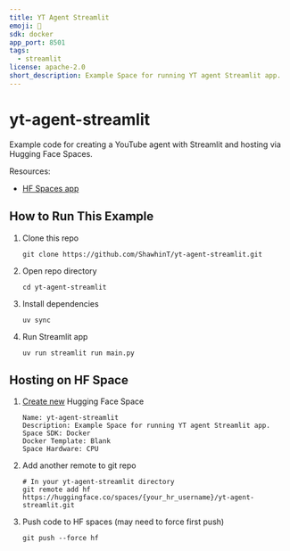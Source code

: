 ```yaml
---
title: YT Agent Streamlit
emoji: 🤖
sdk: docker
app_port: 8501
tags:
  - streamlit
license: apache-2.0
short_description: Example Space for running YT agent Streamlit app.
---
```

# yt-agent-streamlit
Example code for creating a YouTube agent with Streamlit and hosting via Hugging Face Spaces.

Resources:
- [HF Spaces app](https://huggingface.co/spaces/shawhin/yt-agent-streamlit)

## How to Run This Example

1. Clone this repo

    ```
    git clone https://github.com/ShawhinT/yt-agent-streamlit.git
    ```
2. Open repo directory

    ```
    cd yt-agent-streamlit
    ```
3. Install dependencies

    ```
    uv sync
    ```
4. Run Streamlit app

    ```
    uv run streamlit run main.py
    ```

## Hosting on HF Space

1. [Create new](https://huggingface.co/new-space) Hugging Face Space

    ```
    Name: yt-agent-streamlit
    Description: Example Space for running YT agent Streamlit app.
    Space SDK: Docker
    Docker Template: Blank
    Space Hardware: CPU
    ```
2. Add another remote to git repo

    ```
    # In your yt-agent-streamlit directory
    git remote add hf https://huggingface.co/spaces/{your_hr_username}/yt-agent-streamlit.git
    ```
3. Push code to HF spaces (may need to force first push)

    ```
    git push --force hf
    ```